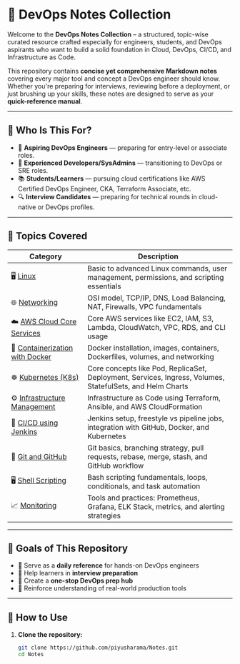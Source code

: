 # 📘 DevOps Notes Collection

Welcome to the **DevOps Notes Collection** – a structured, topic-wise curated resource crafted especially for engineers, students, and DevOps aspirants who want to build a solid foundation in Cloud, DevOps, CI/CD, and Infrastructure as Code.

This repository contains **concise yet comprehensive Markdown notes** covering every major tool and concept a DevOps engineer should know. Whether you're preparing for interviews, reviewing before a deployment, or just brushing up your skills, these notes are designed to serve as your **quick-reference manual**.

---

## 🎯 Who Is This For?

- 💼 **Aspiring DevOps Engineers** — preparing for entry-level or associate roles.
- 🧠 **Experienced Developers/SysAdmins** — transitioning to DevOps or SRE roles.
- 📚 **Students/Learners** — pursuing cloud certifications like AWS Certified DevOps Engineer, CKA, Terraform Associate, etc.
- 🔍 **Interview Candidates** — preparing for technical rounds in cloud-native or DevOps profiles.

---

## 📂 Topics Covered

| Category | Description |
|----------|-------------|
| 🖥️ [Linux](Linux.md) | Basic to advanced Linux commands, user management, permissions, and scripting essentials |
| 🌐 [Networking](Networking.md) | OSI model, TCP/IP, DNS, Load Balancing, NAT, Firewalls, VPC fundamentals |
| ☁️ [AWS Cloud Core Services](AWS_Cloud_Core_Services.md) | Core AWS services like EC2, IAM, S3, Lambda, CloudWatch, VPC, RDS, and CLI usage |
| 🐳 [Containerization with Docker](Containerization_With_Docker.md) | Docker installation, images, containers, Dockerfiles, volumes, and networking |
| ☸️ [Kubernetes (K8s)](Container_Orchestration_With_K8s.md) | Core concepts like Pod, ReplicaSet, Deployment, Services, Ingress, Volumes, StatefulSets, and Helm Charts |
| ⚙️ [Infrastructure Management](Infrastructure_And_Configuration_Management_Using_Terraform_Ansible_And_Cloudformation.md) | Infrastructure as Code using Terraform, Ansible, and AWS CloudFormation |
| 🧪 [CI/CD using Jenkins](CICD_Using_Jenkins.md) | Jenkins setup, freestyle vs pipeline jobs, integration with GitHub, Docker, and Kubernetes |
| 🐙 [Git and GitHub](Git_And_Github.md) | Git basics, branching strategy, pull requests, rebase, merge, stash, and GitHub workflow |
| 🖥️ [Shell Scripting](Shell_Scripting.md) | Bash scripting fundamentals, loops, conditionals, and task automation |
| 📈 [Monitoring](Monitoring.md) | Tools and practices: Prometheus, Grafana, ELK Stack, metrics, and alerting strategies |

---

## 🚀 Goals of This Repository

- 🧭 Serve as a **daily reference** for hands-on DevOps engineers
- 🧪 Help learners in **interview preparation**
- 🧰 Create a **one-stop DevOps prep hub**
- 🧠 Reinforce understanding of real-world production tools

---

## 📌 How to Use

1. **Clone the repository:**
   ```bash
   git clone https://github.com/piyusharama/Notes.git
   cd Notes
